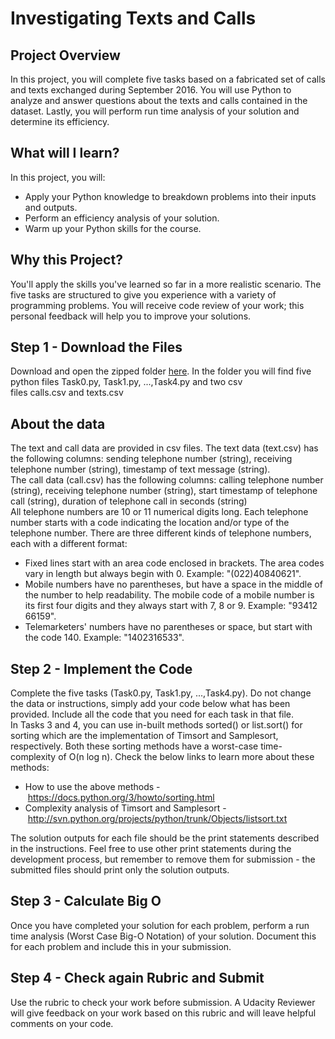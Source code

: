 # Investigating Texts and Calls

## Project Overview
In this project, you will complete five tasks based on a fabricated set of calls and texts exchanged during September 2016. You will use Python to analyze and answer questions about the texts and calls contained in the dataset. Lastly, you will perform run time analysis of your solution and determine its efficiency.

## What will I learn?
In this project, you will:
* Apply your Python knowledge to breakdown problems into their inputs and outputs.
* Perform an efficiency analysis of your solution.
* Warm up your Python skills for the course.

## Why this Project?
You'll apply the skills you've learned so far in a more realistic scenario. The five tasks are structured to give you experience with a variety of programming problems. You will receive code review of your work; this personal feedback will help you to improve your solutions.

## **Step 1 - Download the Files**<br>
Download and open the zipped folder [here](https://video.udacity-data.com/topher/2021/March/606392d5_p0/p0.zip). In the folder you will find five python files Task0.py, Task1.py, ...,Task4.py and two csv files calls.csv and texts.csv

## About the data<br>
The text and call data are provided in csv files.
The text data (text.csv) has the following columns: sending telephone number (string), receiving telephone number (string), timestamp of text message (string).<br>
The call data (call.csv) has the following columns: calling telephone number (string), receiving telephone number (string), start timestamp of telephone call (string), duration of telephone call in seconds (string)<br>
All telephone numbers are 10 or 11 numerical digits long. Each telephone number starts with a code indicating the location and/or type of the telephone number. There are three different kinds of telephone numbers, each with a different format:<br>
* Fixed lines start with an area code enclosed in brackets. The area codes vary in length but always begin with 0. Example: "(022)40840621".
* Mobile numbers have no parentheses, but have a space in the middle of the number to help readability. The mobile code of a mobile number is its first four digits and they always start with 7, 8 or 9. Example: "93412 66159".
* Telemarketers' numbers have no parentheses or space, but start with the code 140. Example: "1402316533".

## **Step 2 - Implement the Code**<br>
Complete the five tasks (Task0.py, Task1.py, ...,Task4.py). Do not change the data or instructions, simply add your code below what has been provided. Include all the code that you need for each task in that file.<br>
In Tasks 3 and 4, you can use in-built methods sorted() or list.sort() for sorting which are the implementation of Timsort and Samplesort, respectively. Both these sorting methods have a worst-case time-complexity of O(n log n). Check the below links to learn more about these methods:<br>
* How to use the above methods - https://docs.python.org/3/howto/sorting.html<br>
* Complexity analysis of Timsort and Samplesort - http://svn.python.org/projects/python/trunk/Objects/listsort.txt<br>

The solution outputs for each file should be the print statements described in the instructions. Feel free to use other print statements during the development process, but remember to remove them for submission - the submitted files should print only the solution outputs.<br>

## **Step 3 - Calculate Big O**<br>
Once you have completed your solution for each problem, perform a run time analysis (Worst Case Big-O Notation) of your solution. Document this for each problem and include this in your submission.<br>

## **Step 4 - Check again Rubric and Submit**<br>
Use the rubric to check your work before submission. A Udacity Reviewer will give feedback on your work based on this rubric and will leave helpful comments on your code.<br>